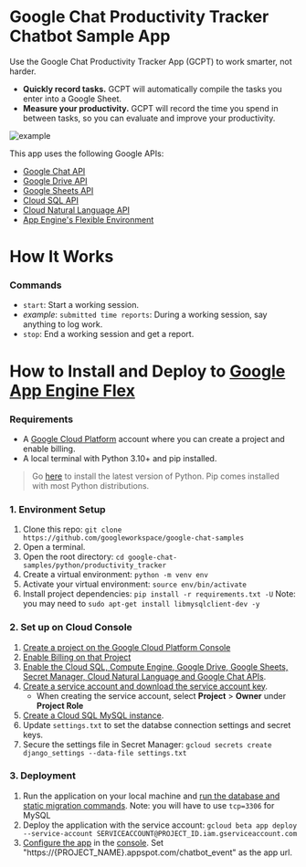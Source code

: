 # Google Chat Productivity Tracker Chatbot Sample App

Use the Google Chat Productivity Tracker App (GCPT) to work smarter, not harder.

- **Quickly record tasks.** GCPT will automatically compile the tasks you enter into a Google Sheet.
- **Measure your productivity.** GCPT will record the time you spend in between tasks, so you can evaluate and improve your productivity.

![example](https://user-images.githubusercontent.com/6697240/42903254-1eb8d378-8a86-11e8-8909-d47a39a24ccc.gif)


This app uses the following Google APIs:

- [Google Chat API](https://developers.google.com/chat/)
- [Google Drive API](https://developers.google.com/drive/)
- [Google Sheets API](https://developers.google.com/sheets/)
- [Cloud SQL API](https://cloud.google.com/sql/)
- [Cloud Natural Language API](https://cloud.google.com/natural-language/)
- [App Engine's Flexible Environment](https://cloud.google.com/appengine/)


# How It Works

### Commands

- `start`:  Start a working session.
- *example*:  `submitted time reports`:  During a working session, say anything to log work.
- `stop`:  End a working session and get a report.

# How to Install and Deploy to [Google App Engine Flex](https://cloud.google.com/appengine/)

### Requirements

- A [Google Cloud Platform](https://cloud.google.com/) account where you can create a project and enable billing.
- A local terminal with Python 3.10+ and pip installed.

> Go [here](https://www.python.org/downloads/) to install the latest version of Python. Pip comes installed with most Python distributions.

### 1. Environment Setup

1. Clone this repo:
    `git clone https://github.com/googleworkspace/google-chat-samples`
1. Open a terminal.
1. Open the root directory:
    `cd google-chat-samples/python/productivity_tracker`
1. Create a virtual environment:
    `python -m venv env`
1. Activate your virtual environment:
    `source env/bin/activate`
1. Install project dependencies:
    `pip install -r requirements.txt -U`
    Note: you may need to `sudo apt-get install libmysqlclient-dev -y`

### 2. Set up on Cloud Console

1. [Create a project on the Google Cloud Platform Console](https://cloud.google.com/resource-manager/docs/creating-managing-projects#creating_a_project)
1. [Enable Billing on that Project](https://cloud.google.com/billing/docs/how-to/modify-project)
1. [Enable the Cloud SQL, Compute Engine, Google Drive, Google Sheets, Secret Manager, Cloud Natural Language and Google Chat APIs](https://console.cloud.google.com/flows/enableapi?apiid=compute.googleapis.com,drive.googleapis.com,sqladmin.googleapis.com,sheets.googleapis.com,secretmanager.googleapis.com,language.googleapis.com,chat.googleapis.com).
1. [Create a service account and download the service account key](https://cloud.google.com/iam/docs/creating-managing-service-accounts#creating_a_service_account).
    -  When creating the service account, select **Project** > **Owner** under **Project Role**
1. [Create a Cloud SQL MySQL instance](https://cloud.google.com/sql/docs/mysql/create-instance).
1. Update `settings.txt` to set the databse connection settings and secret keys.
1. Secure the settings file in Secret Manager:
    `gcloud secrets create django_settings --data-file settings.txt`

### 3. Deployment

1. Run the application on your local machine and [run the database and static migration commands](https://cloud.google.com/python/django/app-engine#run-locally).
    Note: you will have to use `tcp=3306` for MySQL
1. Deploy the application with the service account:
    `gcloud beta app deploy --service-account SERVICEACCOUNT@PROJECT_ID.iam.gserviceaccount.com`
1. [Configure the app](https://developers.google.com/chat/how-tos/apps-publish) in the [console](https://console.cloud.google.com/apis/library/chat.googleapis.com).
    Set "https://{PROJECT_NAME}.appspot.com/chatbot_event" as the app url.
